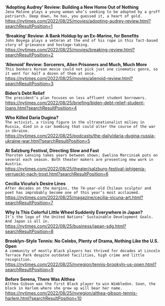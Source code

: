 **‘Adopting Audrey’ Review: Building a New Home Out of Nothing**\
`Jena Malone plays a young woman who’s seeking to be adopted by a gruff patriarch. Deep down, he has, you guessed it, a heart of gold.`\
https://nytimes.com/2022/08/25/movies/adopting-audrey-review.html?searchResultPosition=1

**‘Breaking’ Review: A Bank Holdup by an Ex-Marine, for Benefits**\
`John Boyega plays a veteran at the end of his rope in this fact-based story of grievance and hostage-taking.`\
https://nytimes.com/2022/08/25/movies/breaking-review.html?searchResultPosition=2

**‘Alienoid’ Review: Sorcerers, Alien Prisoners and Much, Much More**\
`This bonkers Korean movie could not pick just one cinematic genre, so it went for half a dozen of them at once.`\
https://nytimes.com/2022/08/25/movies/alienoid-review.html?searchResultPosition=3

**Biden’s Debt Relief**\
`The president’s plan focuses on less affluent student borrowers.`\
https://nytimes.com/2022/08/25/briefing/biden-debt-relief-student-loans.html?searchResultPosition=4

**Who Killed Daria Dugina?**\
`The activist, a rising figure in the ultranationalist milieu in Russia, died in a car bombing that could alter the course of the war in Ukraine.`\
https://nytimes.com/2022/08/25/podcasts/the-daily/daria-dugina-russia-ukraine-war.html?searchResultPosition=5

**At Salzburg Festival, Directing Slow and Fast**\
`Thorsten Lensing takes years between shows; Ewelina Marciniak puts on several each season. Both theater makers are presenting new work in Austria.`\
https://nytimes.com/2022/08/25/theater/salzburg-festival-iphigenia-verrueckt-nach-trost.html?searchResultPosition=6

**Cecilia Vicuña’s Desire Lines**\
`After decades on the margins, the 74-year-old Chilean sculptor and poet has improbably become one of this year’s most acclaimed.`\
https://nytimes.com/2022/08/25/magazine/cecilia-vicuna-art.html?searchResultPosition=7

**Why Is This Colorful Little Wheel Suddenly Everywhere in Japan?**\
`It’s the logo of the United Nations’ Sustainable Development Goals. And Japan is all in.`\
https://nytimes.com/2022/08/25/business/japan-sdg.html?searchResultPosition=8

**Brooklyn-Style Tennis: No Celebs, Plenty of Drama, Nothing Like the U.S. Open**\
`A community of mostly Black players has thrived for decades at Lincoln Terrace Park despite outdated facilities, high crime and little recognition.`\
https://nytimes.com/2022/08/25/nyregion/tennis-brookyln-us-open.html?searchResultPosition=9

**Before Serena, There Was Althea**\
`Althea Gibson was the first Black player to win Wimbledon. Soon, the block in Harlem where she grew up will bear her name.`\
https://nytimes.com/2022/08/25/nyregion/althea-gibson-tennis-harlem.html?searchResultPosition=10

